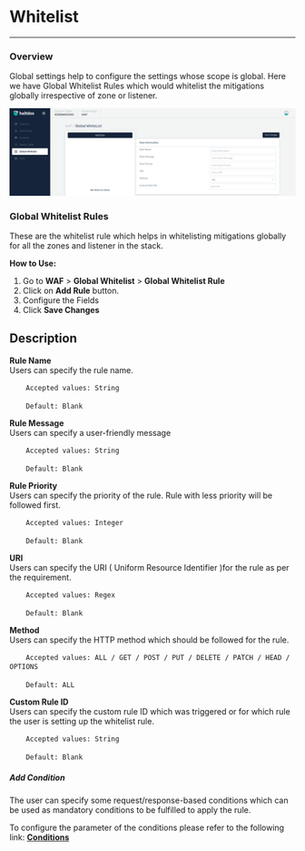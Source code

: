 # Whitelist

---

### Overview

Global settings help to configure the settings whose scope is global. Here we have Global Whitelist Rules which would whitelist the mitigations globally irrespective of zone or listener.


![Global Whitelist Rules](/img/waf/v7/docs/global_whitelist.png)


### Global Whitelist Rules

These are the whitelist rule which helps in whitelisting mitigations globally for all the zones and listener in the stack.

**How to Use:**

1. Go to **WAF** > **Global Whitelist** > **Global Whitelist Rule**
2. Click on **Add Rule** button.
3. Configure the Fields
4. Click **Save Changes**

## Description

**Rule Name**  
Users can specify the rule name.

```
    Accepted values: String

    Default: Blank 
```


**Rule Message**  
Users can specify a user-friendly message

```
    Accepted values: String

    Default: Blank 
```


**Rule Priority**  
Users can specify the priority of the rule. Rule with less priority will be followed first.

```
    Accepted values: Integer

    Default: Blank 
```


**URI**  
Users can specify the URI ( Uniform Resource Identifier )for the rule as per the requirement.

```
    Accepted values: Regex

    Default: Blank 
```


**Method**  
Users can specify the HTTP method which should be followed for the rule.

```
    Accepted values: ALL / GET / POST / PUT / DELETE / PATCH / HEAD / OPTIONS

    Default: ALL 
```


**Custom Rule ID**  
Users can specify the custom rule ID which was triggered or for which rule the user is setting up the whitelist rule.

```
    Accepted values: String

    Default: Blank 
```


##### **Add Condition**

The user can specify some request/response-based conditions which can be used as mandatory conditions to be fulfilled to apply the rule.

To configure the parameter of the conditions please refer to the following link: [**Conditions**](/v7/enterprise/waf/listener/profiles/rules/conditions)
